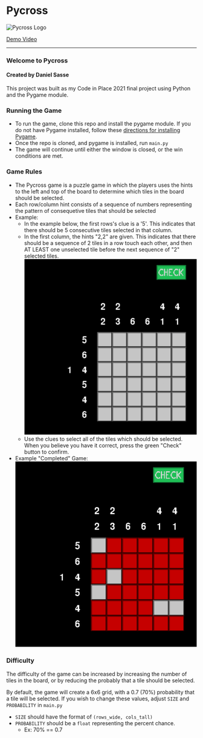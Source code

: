 # Pycross

![Pycross Logo](https://i.imgur.com/k58W2eP.png)

[Demo Video](https://youtu.be/np0uua3mhU0)

---  
### Welcome to Pycross

#### Created by Daniel Sasse
This project was built as my Code in Place 2021 final project using Python and the Pygame module.

### Running the Game
* To run the game, clone this repo and install the pygame module. If you do not have Pygame installed, follow these [directions for installing Pygame](https://www.pygame.org/wiki/GettingStarted).
* Once the repo is cloned, and pygame is installed, run `main.py`
* The game will continue until either the window is closed, or the win conditions are met.

### Game Rules
* The Pycross game is a puzzle game in which the players uses the hints to the left and top of the board to determine which tiles in the board should be selected.
* Each row/column hint consists of a sequence of numbers representing the pattern of consequetive tiles that should be selected
* Example:
  * In the example below, the first rows's clue is a '5'. This indicates that there should be 5 consecutive tiles selected in that column.
  * In the first column, the hints "2,2" are given. This indicates that there should be a sequence of 2 tiles in a row touch each other, and then AT LEAST one unselected tile before the next sequence of "2" selected tiles.
  ![Pycross Example](nonogram.png)
  * Use the clues to select all of the tiles which should be selected. When you believe you have it correct, press the green "Check" button to confirm.
* Example "Completed" Game:
  ![Pycross Finished Example](nonogram-won.png)

### Difficulty
The difficulty of the game can be increased by increasing the number of tiles in the board, or by reducing the probably that a tile should be selected.

By default, the game will create a 6x6 grid, with a 0.7 (70%) probability that a tile will be selected. If you wish to change these values, adjust `SIZE` and `PROBABILITY` in `main.py`

* `SIZE` should have the format of `(rows_wide, cols_tall)`
* `PROBABILITY` should be a `float` representing the percent chance.
  * Ex: 70% == 0.7
